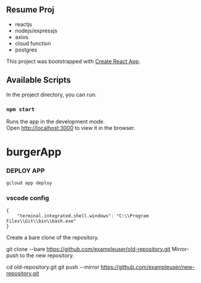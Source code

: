 ## Resume Proj

- reactjs
- nodejs/expressjs
- axios
- cloud function
- postgres

This project was bootstrapped with [Create React App](https://github.com/facebook/create-react-app).

## Available Scripts

In the project directory, you can run:

### `npm start`

Runs the app in the development mode.<br>
Open [http://localhost:3000](http://localhost:3000) to view it in the browser.

# burgerApp

### DEPLOY APP
`gcloud app deploy`

### vscode config
```
{
    "terminal.integrated.shell.windows": "C:\\Program Files\\Git\\bin\\bash.exe"
}
```
Create a bare clone of the repository.

git clone --bare https://github.com/exampleuser/old-repository.git
Mirror-push to the new repository.

cd old-repository.git
git push --mirror https://github.com/exampleuser/new-repository.git
